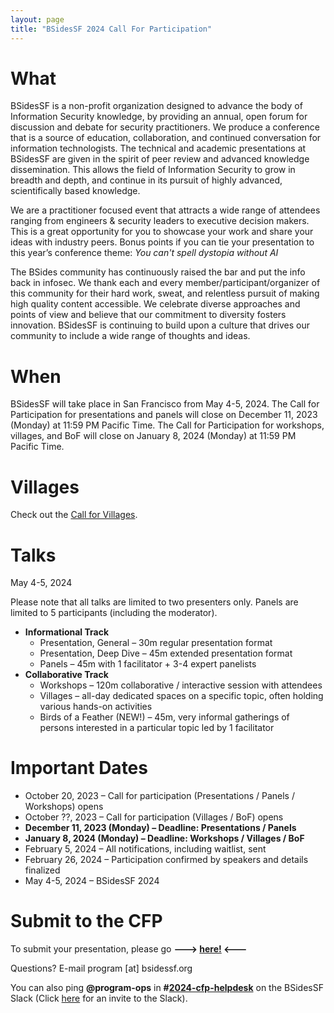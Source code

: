 ```yaml
---
layout: page
title: "BSidesSF 2024 Call For Participation"
---
```


# **What**

BSidesSF is a non-profit organization designed to advance the body of Information Security knowledge, by providing an annual, open forum for discussion and debate for security practitioners. We produce a conference that is a source of education, collaboration, and continued conversation for information technologists. The technical and academic presentations at BSidesSF are given in the spirit of peer review and advanced knowledge dissemination. This allows the field of Information Security to grow in breadth and depth, and continue in its pursuit of highly advanced, scientifically based knowledge.

We are a practitioner focused event that attracts a wide range of attendees ranging from engineers & security leaders to executive decision makers. This is a great opportunity for you to showcase your work and share your ideas with industry peers. Bonus points if you can tie your presentation to this year’s conference theme: _You can't spell dystopia without AI_

The BSides community has continuously raised the bar and put the info back in infosec. We thank each and every member/participant/organizer of this community for their hard work, sweat, and relentless pursuit of making high quality content accessible. We celebrate diverse approaches and points of view and believe that our commitment to diversity fosters innovation. BSidesSF is continuing to build upon a culture that drives our community to include a wide range of thoughts and ideas.

# **When**

BSidesSF will take place in San Francisco from May 4-5, 2024. The Call for Participation for presentations and panels will close on December 11, 2023 (Monday) at 11:59 PM Pacific Time. The Call for Participation for workshops, villages, and BoF will close on January 8, 2024 (Monday) at 11:59 PM Pacific Time.

# **Villages**

Check out the [Call for Villages](/cfp/villages).

# **Talks**

May 4-5, 2024

Please note that all talks are limited to two presenters only. Panels are limited to 5 participants (including the moderator).

* **Informational Track**
    * Presentation, General – 30m regular presentation format
    * Presentation, Deep Dive – 45m extended presentation format
    * Panels – 45m with 1 facilitator + 3-4 expert panelists
* **Collaborative Track**
    * Workshops – 120m collaborative / interactive session with attendees
    * Villages – all-day dedicated spaces on a specific topic, often holding various hands-on activities
    * Birds of a Feather (NEW!) – 45m, very informal gatherings of persons interested in a particular topic led by 1 facilitator

# **Important Dates**

- October 20, 2023 – Call for participation (Presentations / Panels / Workshops) opens
- October ??, 2023 – Call for participation (Villages / BoF) opens
- **December 11, 2023 (Monday) – Deadline: Presentations / Panels**
- **January 8, 2024 (Monday) – Deadline: Workshops / Villages / BoF**
- February 5, 2024 – All notifications, including waitlist, sent
- February 26, 2024 – Participation confirmed by speakers and details finalized
- May 4-5, 2024 – BSidesSF 2024

# **Submit to the CFP**

To submit your presentation, please go **---> [here!](https://pretalx.com/bsidessf-2024) <---**

Questions? E-mail program [at] bsidessf.org

You can also ping **@program-ops** in **#[2024-cfp-helpdesk](https://bsidessf.slack.com/archives/C05U24PACSD)** on the BSidesSF Slack (Click [here](https://join.slack.com/t/bsidessf/shared_invite/zt-iaendt9d-274svOeE9GzEGLscio2ZZg) for an invite to the Slack).
